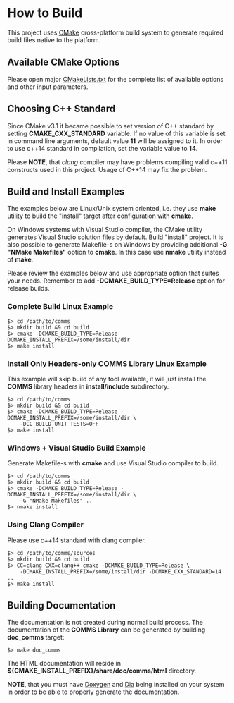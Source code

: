 # How to Build

This project uses [CMake](https://cmake.org) cross-platform build system to
generate required build files native to the platform.

## Available CMake Options
Please open major [CMakeLists.txt](../CMakeLists.txt) for the complete list
of available options and other input parameters.

## Choosing C++ Standard

Since CMake v3.1 it became possible to set version of C++ standard by setting
**CMAKE_CXX_STANDARD** variable. If no value of this variable is set in command
line arguments, default value **11** will be assigned to it. In order to use
c++14 standard in compilation, set the variable value to **14**. 

Please **NOTE**, that _clang_ compiler may have problems compiling valid c++11 
constructs used in this project. Usage of C++14 may fix the problem.

## Build and Install Examples

The examples below are Linux/Unix system oriented, i.e. they use **make** utility
to build the "install" target after configuration with **cmake**. 

On Windows
systems with Visual Studio compiler, the CMake utility generates Visual Studio
solution files by default. Build "install" project. It is also possible to 
generate Makefile-s on Windows by providing additional **-G "NMake Makefiles"** option
to **cmake**. In this case use **nmake** utility instead of **make**.

Please review the examples below and use appropriate option that suites your
needs. Remember to add **-DCMAKE_BUILD_TYPE=Release** option for release
builds.

### Complete Build Linux Example
```
$> cd /path/to/comms
$> mkdir build && cd build
$> cmake -DCMAKE_BUILD_TYPE=Release -DCMAKE_INSTALL_PREFIX=/some/install/dir 
$> make install 
```

### Install Only Headers-only **COMMS** Library Linux Example
This example will skip build of any tool available, it will just install 
the **COMMS** library headers in **install/include** subdirectory.

```
$> cd /path/to/comms
$> mkdir build && cd build
$> cmake -DCMAKE_BUILD_TYPE=Release -DCMAKE_INSTALL_PREFIX=/some/install/dir \
    -DCC_BUILD_UNIT_TESTS=OFF 
$> make install 
```
### Windows + Visual Studio Build Example
Generate Makefile-s with **cmake** and use Visual Studio compiler to build.

```
$> cd /path/to/comms
$> mkdir build && cd build
$> cmake -DCMAKE_BUILD_TYPE=Release -DCMAKE_INSTALL_PREFIX=/some/install/dir \
    -G "NMake Makefiles" ..
$> nmake install 
```

### Using Clang Compiler
Please use c++14 standard with clang compiler.

```
$> cd /path/to/comms/sources
$> mkdir build && cd build
$> CC=clang CXX=clang++ cmake -DCMAKE_BUILD_TYPE=Release \
    -DCMAKE_INSTALL_PREFIX=/some/install/dir -DCMAKE_CXX_STANDARD=14 ..
$> make install 
```

## Building Documentation
The documentation is not created during normal build process. The documentation of
the **COMMS Library**
can be generated by building **doc_comms** target:

``` 
$> make doc_comms
```

The HTML documentation will reside in **${CMAKE_INSTALL_PREFIX}/share/doc/comms/html** directory.

**NOTE**, that you must have 
[Doxygen](www.doxygen.org) 
and [Dia](https://wiki.gnome.org/Apps/Dia) 
being installed on your system in order to be able to properly generate the 
documentation.

